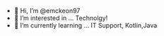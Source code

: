 - 👋 Hi, I’m @emckeon97
- 👀 I’m interested in ... Technolgy! 
- 🌱 I’m currently learning ... IT Support, Kotlin,Java
